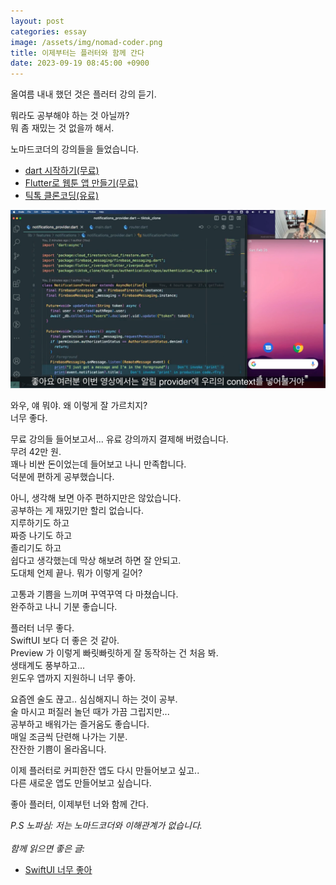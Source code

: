 ```yaml
---
layout: post
categories: essay
image: /assets/img/nomad-coder.png
title: 이제부터는 플러터와 함께 간다
date: 2023-09-19 08:45:00 +0900
---
```


올여름 내내 했던 것은 플러터 강의 듣기.

뭐라도 공부해야 하는 것 아닐까?  
뭐 좀 재밌는 것 없을까 해서.

노마드코더의 강의들을 들었습니다.  
* [dart 시작하기(무료)](https://nomadcoders.co/dart-for-beginners)  
* [Flutter로 웹툰 앱 만들기(무료)](https://nomadcoders.co/flutter-for-beginners)  
* [틱톡 클론코딩(유료)](https://nomadcoders.co/tiktok-clone)

![노마드코더 플러터 강의](/assets/img/nomad-coder.png)

와우, 얘 뭐야. 왜 이렇게 잘 가르치지?  
너무 좋다.

무료 강의들 들어보고서... 유료 강의까지 결제해 버렸습니다.  
무려 42만 원.  
꽤나 비싼 돈이었는데 들어보고 나니 만족합니다.  
덕분에 편하게 공부했습니다.

아니, 생각해 보면 아주 편하지만은 않았습니다.  
공부하는 게 재밌기만 할리 없습니다.  
지루하기도 하고  
짜증 나기도 하고  
졸리기도 하고  
쉽다고 생각했는데 막상 해보려 하면 잘 안되고.  
도대체 언제 끝나. 뭐가 이렇게 길어?

고통과 기쁨을 느끼며 꾸역꾸역 다 마쳤습니다.  
완주하고 나니 기분 좋습니다.

플러터 너무 좋다.  
SwiftUI 보다 더 좋은 것 같아.  
Preview 가 이렇게 빠릿빠릿하게 잘 동작하는 건 처음 봐.  
생태계도 풍부하고...  
윈도우 앱까지 지원하니 너무 좋아.

요즘엔 술도 끊고.. 심심해지니 하는 것이 공부.  
술 마시고 퍼질러 놀던 때가 가끔 그립지만...  
공부하고 배워가는 즐거움도 좋습니다.  
매일 조금씩 단련해 나가는 기분.  
잔잔한 기쁨이 올라옵니다.

이제 플러터로 커피한잔 앱도 다시 만들어보고 싶고..  
다른 새로운 앱도 만들어보고 싶습니다.

좋아 플러터, 이제부턴 너와 함께 간다.

*P.S 노파심: 저는 노마드코더와 이해관계가 없습니다.*
<br>
<br>
*함께 읽으면 좋은 글:*
* [SwiftUI 너무 좋아](https://jeho.page/essay/2022/06/08/swiftui.html)
